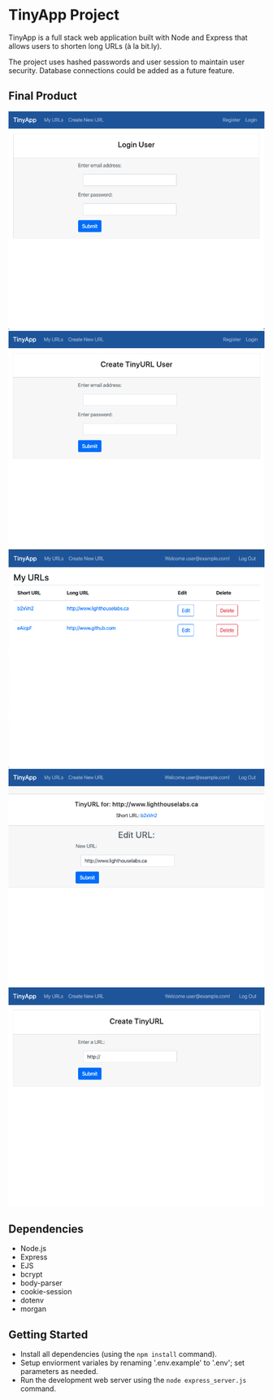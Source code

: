 # TinyApp Project

TinyApp is a full stack web application built with Node and Express that allows users to shorten long URLs (à la bit.ly).

The project uses hashed passwords and user session to maintain user security. Database connections could be added as a future feature.

## Final Product

!["Screenshot of Login Page"](https://raw.githubusercontent.com/jeff-sexton/tinyapp/master/docs/TinyAppLogin.png)
!["Screenshot of User Registration Page"](https://raw.githubusercontent.com/jeff-sexton/tinyapp/master/docs/TinyAppRegister.png)
!["Screenshot of User URL Index Page"](https://raw.githubusercontent.com/jeff-sexton/tinyapp/master/docs/TinyAppUserIndex.png)
!["Screenshot of Edit URL Page"](https://raw.githubusercontent.com/jeff-sexton/tinyapp/master/docs/TinyAppEditURL.png)
!["Screenshot of New URL Page"](https://raw.githubusercontent.com/jeff-sexton/tinyapp/master/docs/TinyAppNewURL.png)


## Dependencies

- Node.js
- Express
- EJS
- bcrypt
- body-parser
- cookie-session
- dotenv
- morgan

## Getting Started

- Install all dependencies (using the `npm install` command).
- Setup enviorment variales by renaming '.env.example' to '.env'; set parameters as needed.
- Run the development web server using the `node express_server.js` command.